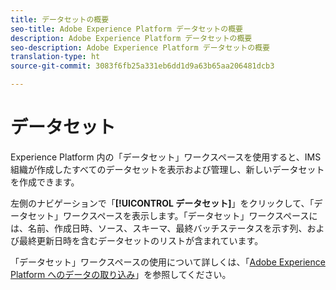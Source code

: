 ```yaml
---
title: データセットの概要
seo-title: Adobe Experience Platform データセットの概要
description: Adobe Experience Platform データセットの概要
seo-description: Adobe Experience Platform データセットの概要
translation-type: ht
source-git-commit: 3083f6fb25a331eb6dd1d9a63b65aa206481dcb3

---
```



# データセット

Experience Platform 内の「データセット」ワークスペースを使用すると、IMS 組織が作成したすべてのデータセットを表示および管理し、新しいデータセットを作成できます。

左側のナビゲーションで「**[!UICONTROL データセット]**」をクリックして、「データセット」ワークスペースを表示します。「データセット」ワークスペースには、名前、作成日時、ソース、スキーマ、最終バッチステータスを示す列、および最終更新日時を含むデータセットのリストが含まれています。

「データセット」ワークスペースの使用について詳しくは、「[Adobe Experience Platform へのデータの取り込み](https://www.adobe.io/apis/experienceplatform/home/tutorials/alltutorials.html#!api-specification/markdown/narrative/tutorials/data_ingestion_tutorial/data_ingestion_tutorial.md)」を参照してください。
